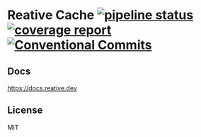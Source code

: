 # Reative Cache [![pipeline status](https://gitlab.com/reative-team/test-cache/badges/master/pipeline.svg)](https://gitlab.com/reative-team/test-cache/commits/master) [![coverage report](https://gitlab.com/reative-team/test-cache/badges/master/coverage.svg)](https://gitlab.com/reative-team/test-cache/commits/master) [![Conventional Commits](https://img.shields.io/badge/commitizen-friendly-brightgreen.svg)](https://conventionalcommits.org)

## Docs

https://docs.reative.dev

## License

MIT
